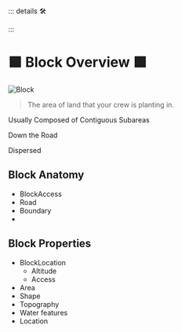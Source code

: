 ::: details 🛠



:::

# 🟩  <eco>Block Overview</eco> 🟩

![Block](/Eco/Block.png)

> The area of land that your crew is planting in. 

Usually Composed of Contiguous Subareas

Down the Road

Dispersed

## Block Anatomy
- BlockAccess
- Road
- Boundary
- 

## Block Properties
- BlockLocation
    - Altitude
    - Access
- Area
- Shape
- Topography
- Water features
- Location



